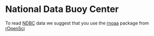 # National Data Buoy Center

To read [NDBC](https://www.ndbc.noaa.gov/) data we suggest that you use the [rnoaa](https://ropensci.org/tutorials/rnoaa_tutorial/) package from [rOpenSci](https://ropensci.org/)

